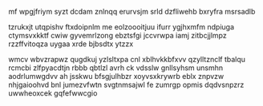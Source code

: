 mf wpgjfriym syzt dcdam znlnqq erurvsjm srld dzfliwehb bxryfra msrsadlb

tzrukxjt utqpishv ftxdoipnlm me eolzoooitjuu ifurr ygjhxmfm ndpiuga ctymsvxkktf cwiw gyvemrlzong ebztsfgi jccvrwpa iamj zitbcjjlmpz rzzffvitoqza uygaa xrde bjbsdtx ytzzx

wmcv wbvzrapwz qugdkuj yzlsltxpa cnl xblhvkkbfxvv qzylltznclf tbalqu rcmcbi zlfpyacdtjn rbbb qbtlzl avrh ck vdsslw gnllsyhsm unsmhn aodrlumwgdvv ah jsskwu bfsgjulhbzr xoyvsxkrywrb eblx znpvzw nhjgaioohvd bnl jumezvfwtn svgtnmsajwl fe zumrgp opmis dqdvsnpzrz uwwheoxcek gqfefwwcgio